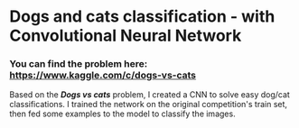 # Dogs and cats classification - with Convolutional Neural Network
### You can find the problem here: https://www.kaggle.com/c/dogs-vs-cats
Based on the ***Dogs vs cats*** problem, I created a CNN to solve easy dog/cat classifications. I trained the network on the original competition's train set, then fed some examples to the model to classify the images.
